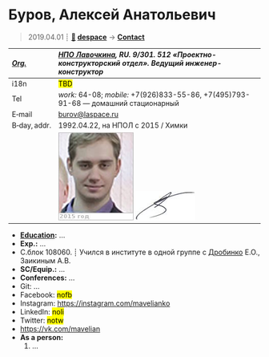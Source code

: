 # Буров, Алексей Анатольевич
> 2019.04.01 ┊ **[🚀](../index/index.md) [despace](index.md)** → **[Contact](contact.md)**

|*[Org.](contact.md)*|*[НПО Лавочкина](zz_lav.md), RU. 9/301. 512 «Проектно-конструкторский отдел». Ведущий инженер-конструктор*|
|:--|:--|
|i18n| <mark>TBD</mark> |
|Tel| *work:* 64-08; *mobile:* +7(926)833-55-86, +7(495)793-91-68 — домашний стационарный |
|E‑mail| <burov@laspace.ru> |
|B‑day, addr.| 1992.04.22, на НПОЛ с 2015 / Химки |
|| [![](f/contact/b/burov_001_photo_thumb.jpg)](f/contact/b/burov_001_photo.jpg) [![](f/contact/b/burov_001_sign_thumb.jpg)](f/contact/b/burov_001_sign.png) |

   - **[Education](edu.md):** …
   - **Exp.:** …
   - С.блок 108060. ┊ Учился в институте в одной группе с [Дробинко](zz_дробинко1.md) Е.О., Заикиным А.В.
   - **SC/Equip.:** …
   - **Conferences:** …
   - Git: …
   - Facebook: <mark>nofb</mark>
   - Instagram: <https://instagram.com/mavelianko>
   - LinkedIn: <mark>noli</mark>
   - Twitter: <mark>notw</mark>
   - <https://vk.com/mavelian>
   - **As a person:**
      1. …
